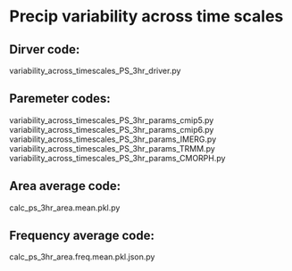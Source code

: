 # Precip variability across time scales

## Dirver code:
variability_across_timescales_PS_3hr_driver.py

## Paremeter codes:
variability_across_timescales_PS_3hr_params_cmip5.py 
variability_across_timescales_PS_3hr_params_cmip6.py 
variability_across_timescales_PS_3hr_params_IMERG.py 
variability_across_timescales_PS_3hr_params_TRMM.py 
variability_across_timescales_PS_3hr_params_CMORPH.py

## Area average code:
calc_ps_3hr_area.mean.pkl.py

## Frequency average code:
calc_ps_3hr_area.freq.mean.pkl.json.py
